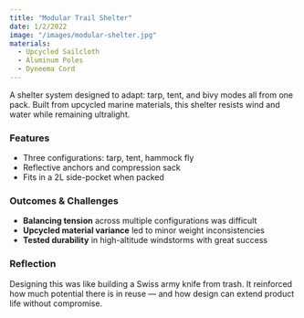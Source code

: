 ```yaml
---
title: "Modular Trail Shelter"
date: 1/2/2022
image: "/images/modular-shelter.jpg"
materials:
  - Upcycled Sailcloth
  - Aluminum Poles
  - Dyneema Cord
---
```


A shelter system designed to adapt: tarp, tent, and bivy modes all from one pack. Built from upcycled marine materials, this shelter resists wind and water while remaining ultralight.

### Features
- Three configurations: tarp, tent, hammock fly
- Reflective anchors and compression sack
- Fits in a 2L side-pocket when packed

### Outcomes & Challenges
- **Balancing tension** across multiple configurations was difficult
- **Upcycled material variance** led to minor weight inconsistencies
- **Tested durability** in high-altitude windstorms with great success

### Reflection
Designing this was like building a Swiss army knife from trash. It reinforced how much potential there is in reuse — and how design can extend product life without compromise.
